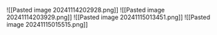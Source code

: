 ![[Pasted image 20241114202928.png]]
![[Pasted image 20241114203929.png]]
![[Pasted image 20241115013451.png]]
![[Pasted image 20241115015515.png]]
